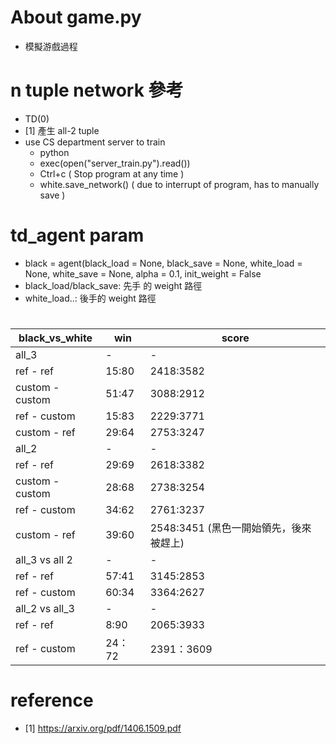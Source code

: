 # About game.py

- 模擬游戲過程
# n tuple network 參考
- TD(0)
- [1] 產生 all-2 tuple
- use CS department server to train
    - python 
    - exec(open("server_train.py").read())
    - Ctrl+c ( Stop program at any time )
    - white.save_network() ( due to interrupt of program, has to manually save )
# td_agent param
- black = agent(black_load = None, 
                 black_save = None,
                 white_load = None,
                 white_save = None,
                 alpha = 0.1, 
                 init_weight = False
- black_load/black_save: 先手 的 weight 路徑
- white_load..: 後手的 weight 路徑

#
|black_vs_white|win|score|	
|-|-|-|
|all_3|-|-|
|ref - ref              |   15:80       |   2418:3582|
|custom - custom        |   51:47       |   3088:2912|
|ref - custom		    |	15:83	    |	2229:3771|
|custom - ref			|	29:64		|	2753:3247|
|all_2|-|-|
|ref - ref				|   29:69   |		2618:3382|
|custom - custom		|	28:68	|		2738:3254|
|ref - custom			|	34:62	|		2761:3237|
|custom - ref		    |   39:60	|		2548:3451 (黑色一開始領先，後來被趕上)|
|all_3 vs all 2|-|-|
|ref - ref				|    57:41	|		3145:2853|
|ref - custom			|	60:34	|		3364:2627|
|all_2 vs all_3|-|-|
|ref - ref				|    8:90    |		 2065:3933|
|ref - custom			|	24：72   |		2391：3609|



# reference
- [1] https://arxiv.org/pdf/1406.1509.pdf
